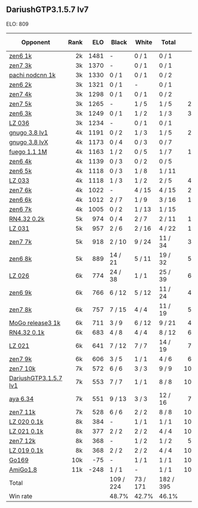 ## DariushGTP3.1.5.7 lv7 ##

ELO: 809

Opponent | Rank | ELO | Black | White | Total | Win rate
---------|-----:|----:|-------|-------|-------|-------:
[zen6 1k](zen6%201k.md) | 2k | 1481 | - | 0 / 1 | 0 / 1 | 0.0%
[zen7 3k](zen7%203k.md) | 3k | 1370 | - | 0 / 1 | 0 / 1 | 0.0%
[pachi nodcnn 1k](pachi%20nodcnn%201k.md) | 3k | 1330 | 0 / 1 | 0 / 1 | 0 / 2 | 0.0%
[zen6 2k](zen6%202k.md) | 3k | 1321 | 0 / 1 | - | 0 / 1 | 0.0%
[zen7 4k](zen7%204k.md) | 3k | 1298 | 0 / 1 | 0 / 1 | 0 / 2 | 0.0%
[zen7 5k](zen7%205k.md) | 3k | 1265 | - | 1 / 5 | 1 / 5 | 20.0%
[zen6 3k](zen6%203k.md) | 3k | 1249 | 0 / 1 | 1 / 2 | 1 / 3 | 33.3%
[LZ 036](LZ%20036.md) | 3k | 1234 | - | 0 / 1 | 0 / 1 | 0.0%
[gnugo 3.8 lv1](gnugo%203.8%20lv1.md) | 4k | 1191 | 0 / 2 | 1 / 3 | 1 / 5 | 20.0%
[gnugo 3.8 lvX](gnugo%203.8%20lvX.md) | 4k | 1173 | 0 / 4 | 0 / 3 | 0 / 7 | 0.0%
[fuego 1.1 1M](fuego%201.1%201M.md) | 4k | 1163 | 1 / 2 | 0 / 5 | 1 / 7 | 14.3%
[zen6 4k](zen6%204k.md) | 4k | 1139 | 0 / 3 | 0 / 2 | 0 / 5 | 0.0%
[zen6 5k](zen6%205k.md) | 4k | 1118 | 0 / 3 | 1 / 8 | 1 / 11 | 9.1%
[LZ 033](LZ%20033.md) | 4k | 1118 | 1 / 3 | 1 / 2 | 2 / 5 | 40.0%
[zen7 6k](zen7%206k.md) | 4k | 1022 | - | 4 / 15 | 4 / 15 | 26.7%
[zen6 6k](zen6%206k.md) | 4k | 1012 | 2 / 7 | 1 / 9 | 3 / 16 | 18.8%
[zen6 7k](zen6%207k.md) | 4k | 1005 | 0 / 2 | 1 / 13 | 1 / 15 | 6.7%
[RN4.32 0.2k](RN4.32%200.2k.md) | 5k | 974 | 0 / 4 | 2 / 7 | 2 / 11 | 18.2%
[LZ 031](LZ%20031.md) | 5k | 957 | 2 / 6 | 2 / 16 | 4 / 22 | 18.2%
[zen7 7k](zen7%207k.md) | 5k | 918 | 2 / 10 | 9 / 24 | 11 / 34 | 32.4%
[zen6 8k](zen6%208k.md) | 5k | 889 | 14 / 21 | 5 / 11 | 19 / 32 | 59.4%
[LZ 026](LZ%20026.md) | 6k | 774 | 24 / 38 | 1 / 1 | 25 / 39 | 64.1%
[zen6 9k](zen6%209k.md) | 6k | 766 | 6 / 12 | 5 / 12 | 11 / 24 | 45.8%
[zen7 8k](zen7%208k.md) | 6k | 757 | 7 / 15 | 4 / 4 | 11 / 19 | 57.9%
[MoGo release3 1k](MoGo%20release3%201k.md) | 6k | 711 | 3 / 9 | 6 / 12 | 9 / 21 | 42.9%
[RN4.32 0.1k](RN4.32%200.1k.md) | 6k | 683 | 4 / 8 | 4 / 4 | 8 / 12 | 66.7%
[LZ 021](LZ%20021.md) | 6k | 641 | 7 / 12 | 7 / 7 | 14 / 19 | 73.7%
[zen7 9k](zen7%209k.md) | 6k | 606 | 3 / 5 | 1 / 1 | 4 / 6 | 66.7%
[zen7 10k](zen7%2010k.md) | 7k | 572 | 6 / 6 | 3 / 3 | 9 / 9 | 100.0%
[DariushGTP3.1.5.7 lv1](DariushGTP3.1.5.7%20lv1.md) | 7k | 553 | 7 / 7 | 1 / 1 | 8 / 8 | 100.0%
[aya 6.34](aya%206.34.md) | 7k | 551 | 9 / 13 | 3 / 3 | 12 / 16 | 75.0%
[zen7 11k](zen7%2011k.md) | 7k | 528 | 6 / 6 | 2 / 2 | 8 / 8 | 100.0%
[LZ 020 0.1k](LZ%20020%200.1k.md) | 8k | 384 | - | 1 / 1 | 1 / 1 | 100.0%
[LZ 021 0.1k](LZ%20021%200.1k.md) | 8k | 377 | 2 / 2 | 2 / 2 | 4 / 4 | 100.0%
[zen7 12k](zen7%2012k.md) | 8k | 368 | - | 1 / 2 | 1 / 2 | 50.0%
[LZ 019 0.1k](LZ%20019%200.1k.md) | 8k | 368 | 2 / 2 | 2 / 2 | 4 / 4 | 100.0%
[Go169](Go169.md) | 10k | -75 | - | 1 / 1 | 1 / 1 | 100.0%
[AmiGo1.8](AmiGo1.8.md) | 11k | -248 | 1 / 1 | - | 1 / 1 | 100.0%
Total | | | 109 / 224 | 73 / 171 | 182 / 395 | 
Win rate| | | 48.7% | 42.7% | 46.1% | 

